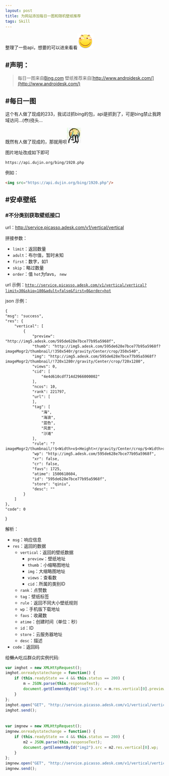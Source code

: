 ```yaml
---
layout: post
title: 为网站添加每日一图和随机壁纸推荐
tags: Skill
---
```


整理了一些api，想要的可以进来看看![滑稽](/exp/funny.png)

## #声明：
> 每日一图来自[Bing.com](Bing.com)
> 壁纸推荐来自[http://www.androidesk.com/](http://www.androidesk.com/)

## #每日一图

这个有人做了现成的233，我试过抓bing的包，api是抓到了，可是bing禁止我跨域访问...(:flushed:)挠头...

既然有人做了现成的，那就用呗![233](/exp/funnycry.png)

图片地址改成如下即可

```
https://api.dujin.org/bing/1920.php
```
例如：

```html
<img src="https://api.dujin.org/bing/1920.php"/>
```

## #安卓壁纸

### #不分类别获取壁纸接口

url：http://service.picasso.adesk.com/v1/vertical/vertical

拼接参数：

- `limit`：返回数量
- `adult`：布尔值，暂时未知
- `first`：数字，如1
- `skip`：略过数量
- `order`：值 `hot`为favs， `new`

url 示例：[`http://service.picasso.adesk.com/v1/vertical/vertical?limit=30&skip=180&adult=false&first=0&order=hot`](http://service.picasso.adesk.com/v1/vertical/vertical?limit=30&skip=180&adult=false&first=0&order=hot)


json 示例：

    {
    "msg": "success",
    "res": {
        "vertical": [
            {
                "preview": "http://img5.adesk.com/595de628e7bce77b95a5968f",
                "thumb": "http://img5.adesk.com/595de628e7bce77b95a5968f?imageMogr2/thumbnail/!350x540r/gravity/Center/crop/350x540",
                "img": "http://img5.adesk.com/595de628e7bce77b95a5968f?imageMogr2/thumbnail/!720x1280r/gravity/Center/crop/720x1280",
                "views": 0,
                "cid": [
                    "4e4d610cdf714d2966000002"
                ],
                "ncos": 10,
                "rank": 221797,
                "url": [
                ],
                "tag": [
                    "海",
                    "海浪",
                    "蓝色",
                    "风景",
                    "沙滩"
                ],
                "rule": "?imageMogr2/thumbnail/!$<Width>x$<Height>r/gravity/Center/crop/$<Width>x$<Height>",
                "wp": "http://img5.adesk.com/595de628e7bce77b95a5968f",
                "xr": false,
                "cr": false,
                "favs": 1725,
                "atime": 1500618604,
                "id": "595de628e7bce77b95a5968f",
                "store": "qiniu",
                "desc": ""
            }
        ]
    },
    "code": 0
}


解析：

- `msg`：响应信息
- `res`：返回的数据
    - `vertical`：返回的壁纸数据
        - `preview`：壁纸地址
        - `thumb`：小缩略图地址
        - `img`：大缩略图地址
        - `views`：查看数
        - `cid`：所属的类别ID
    - `rank`：点赞数
    - `tag`：壁纸标签
    - `rule`：返回不同大小壁纸规则
    - `wp`：手机版下载地址
    - `favs`：收藏数
    - `atime`：创建时间（单位：秒）
    - `id`：ID
    - `store`：云服务器地址
    - `desc`：描述
- `code`：返回码

给~~懒人~~吃瓜群众的实例代码:

```javascript
var imghot = new XMLHttpRequest();
imghot.onreadystatechange = function() {
    if (this.readyState == 4 && this.status == 200) {
        m = JSON.parse(this.responseText);
        document.getElementById("img1").src = m.res.vertical[0].preview;
    }
};
imghot.open("GET", "http://service.picasso.adesk.com/v1/vertical/vertical?limit=30&skip=180&adult=false&first=0&order=hot", true);
imghot.send();


var imgnew = new XMLHttpRequest();
imgnew.onreadystatechange = function() {
    if (this.readyState == 4 && this.status == 200) {
        m2 = JSON.parse(this.responseText);
        document.getElementById("img2").src = m2.res.vertical[0].wp;
    }
};
imgnew.open("GET", "http://service.picasso.adesk.com/v1/vertical/vertical?limit=30&skip=180&adult=false&first=0&order=new", true);
imgnew.send();
```


